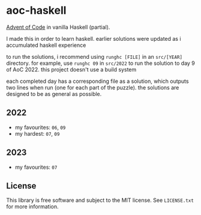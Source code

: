 # aoc-haskell

[Advent of Code](https://adventofcode.com/2022) in vanilla Haskell (partial).

I made this in order to learn haskell. earlier solutions were updated as i
accumulated haskell experience

to run the solutions, i recommend using `runghc [FILE]` in an `src/[YEAR]`
directory. for example, use `runghc 09` in `src/2022` to run the solution to day
9 of AoC 2022. this project doesn't use a build system

each completed day has a corresponding file as a solution, which outputs two
lines when run (one for each part of the puzzle). the solutions are designed to
be as general as possible.

## 2022

- my favourites: `06`, `09`
- my hardest: `07`, `09`

## 2023

- my favourites: `07`

## License

This library is free software and subject to the MIT license. See `LICENSE.txt`
for more information.

